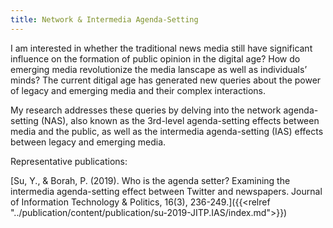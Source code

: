 ```yaml
---
title: Network & Intermedia Agenda-Setting
---
```

I am interested in whether the traditional news media still have significant influence on the formation of public opinion in the digital age? How do emerging media revolutionize the media lanscape as well as individuals’ minds? The current ditigal age has generated new queries about the power of legacy and emerging media and their complex interactions.

My research addresses these queries by delving into the network agenda-setting (NAS), also known as the 3rd-level agenda-setting effects between media and the public, as well as the intermedia agenda-setting (IAS) effects between legacy and emerging media.

Representative publications:

[Su, Y., & Borah, P. (2019). Who is the agenda setter? Examining the intermedia agenda-setting effect between Twitter and newspapers. Journal of Information Technology & Politics, 16(3), 236-249.]({{<relref "../publication/content/publication/su-2019-JITP.IAS/index.md">}})

